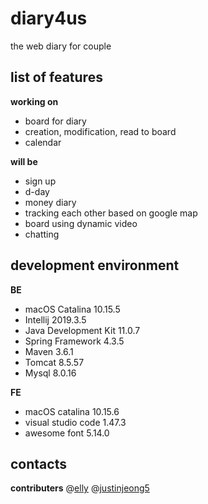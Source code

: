 # diary4us

the web diary for couple

## list of features
**working on**
- board for diary
- creation, modification, read to board
- calendar

**will be**
- sign up
- d-day
- money diary
- tracking each other based on google map
- board using dynamic video
- chatting 

## development environment

**BE**
- macOS Catalina 10.15.5
- Intellij 2019.3.5
- Java Development Kit 11.0.7
- Spring Framework 4.3.5
- Maven 3.6.1
- Tomcat 8.5.57
- Mysql 8.0.16

**FE**
- macOS catalina 10.15.6
- visual studio code 1.47.3
- awesome font 5.14.0

## contacts
**contributers**
@[elly](https://github.com/ellyheetov)
@[justinjeong5](https://github.com/justinjeong5)

